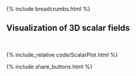 {% include breadcrumbs.html %}

## Visualization of 3D scalar fields
<div class="header_line"><br/></div>

{% include_relative code/ScalarPlot.html %}

<p style="clear: both;"></p>

{% include share_buttons.html %}